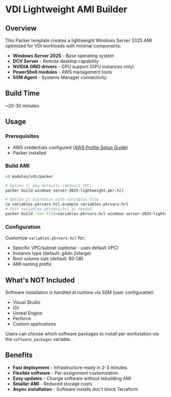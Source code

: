 # VDI Lightweight AMI Builder

## Overview
This Packer template creates a lightweight Windows Server 2025 AMI optimized for VDI workloads with minimal components:

- **Windows Server 2025** - Base operating system
- **DCV Server** - Remote desktop capability  
- **NVIDIA GRID drivers** - GPU support (GPU instances only)
- **PowerShell modules** - AWS management tools
- **SSM Agent** - Systems Manager connectivity

## Build Time
~20-30 minutes

## Usage

### Prerequisites
- AWS credentials configured ([AWS Profile Setup Guide](https://docs.aws.amazon.com/cli/latest/userguide/cli-configure-profiles.html))
- Packer installed

### Build AMI
```bash
cd modules/vdi/packer

# Option 1: Use defaults (default VPC)
packer build windows-server-2025-lightweight.pkr.hcl

# Option 2: Customize with variables file
cp variables.pkrvars.hcl.example variables.pkrvars.hcl
# Edit variables.pkrvars.hcl as needed
packer build -var-file=variables.pkrvars.hcl windows-server-2025-lightweight.pkr.hcl
```

### Configuration
Customize `variables.pkrvars.hcl` for:
- Specific VPC/subnet (optional - uses default VPC)
- Instance type (default: g4dn.2xlarge)
- Root volume size (default: 80 GB)
- AMI naming prefix

## What's NOT Included
Software installation is handled at runtime via SSM (user configurable):
- Visual Studio
- Git  
- Unreal Engine
- Perforce
- Custom applications

Users can choose which software packages to install per workstation via the `software_packages` variable.

## Benefits
- **Fast deployment** - Infrastructure ready in 2-3 minutes
- **Flexible software** - Per-assignment customization
- **Easy updates** - Change software without rebuilding AMI
- **Smaller AMI** - Reduced storage costs
- **Async installation** - Software installs don't block Terraform
